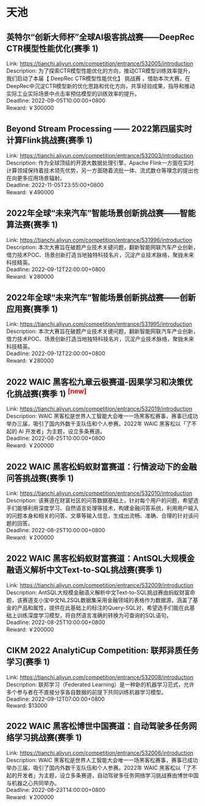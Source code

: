 # 天池



## 英特尔“创新大师杯”全球AI极客挑战赛——DeepRec CTR模型性能优化(赛季 1)

Link: https://tianchi.aliyun.com/competition/entrance/532005/introduction  
Description: 为了探索CTR模型性能优化的方向，推动CTR模型训练效率提升，我们启动了本届【 DeepRec CTR模型性能优化】 挑战赛 ，借助本次大赛，在DeepRec中沉淀CTR模型新的优化思路和优化方向，共享经验成果，指导和推动实际工业实际场景中点击率预估模型的训练效率的提升。  
Deadline: 2022-09-05T10:00:00+0800  
Reward: ￥300000  


## Beyond Stream Processing —— 2022第四届实时计算Flink挑战赛(赛季 1)

Link: https://tianchi.aliyun.com/competition/entrance/532003/introduction  
Description: 作为全球顶级的开源大数据处理引擎，Apache Flink一方面在实时计算领域保持着技术领先优势，另一方面随着流批一体、流式数仓等理念的提出也在向更多应用场景辐射。  
Deadline: 2022-11-05T23:55:00+0800  
Reward: ￥490000  


## 2022年全球“未来汽车”智能场景创新挑战赛——智能算法赛(赛季 1)

Link: https://tianchi.aliyun.com/competition/entrance/531996/introduction  
Description: 本次大赛旨在破题产业技术关键问题，翻新智能网联汽车产业创新，借力技术POC、场景创新打造当地独特科技名片，沉淀产业技术脉络，聚拢未来科技精英。  
Deadline: 2022-09-12T22:00:00+0800  
Reward: ￥280000  


## 2022年全球“未来汽车”智能场景创新挑战赛——创新应用赛(赛季 1)

Link: https://tianchi.aliyun.com/competition/entrance/531995/introduction  
Description: 本次大赛旨在破题产业技术关键问题，翻新智能网联汽车产业创新，借力技术POC、场景创新打造当地独特科技名片，沉淀产业技术脉络，聚拢未来科技精英。  
Deadline: 2022-09-12T22:00:00+0800  
Reward: ￥280000  


## 2022 WAIC 黑客松九章云极赛道-因果学习和决策优化挑战赛(赛季 1) <sup style="color:red">[new]<sup>  

Link: https://tianchi.aliyun.com/competition/entrance/532019/introduction  
Description: WAIC 黑客松是世界人工智能大会唯一一场黑客松赛事，赛事已成功举办三届，吸引了国内外数千支队伍和个人参赛。2022年 WAIC 黑客松以「了不起的 AI 开发者」为主题，设立多条赛道。  
Deadline: 2022-08-25T10:00:00+0800  
Reward: ￥200000  


## 2022 WAIC 黑客松蚂蚁财富赛道：行情波动下的金融问答挑战赛(赛季 1)

Link: https://tianchi.aliyun.com/competition/entrance/532010/introduction  
Description: 该赛道在财富社区的问答数据基础上，针对每个用户的问题，希望选手们能够利用深度学习、自然语言处理等技术，构建金融问答系统，利用用户输入的问题本身和相关的问答、文章等输入信息，生成出流畅、准确、合理的针对该问题的回答。  
Deadline: 2022-08-25T10:00:00+0800  
Reward: ￥200000  


## 2022 WAIC 黑客松蚂蚁财富赛道：AntSQL大规模金融语义解析中文Text-to-SQL挑战赛(赛季 1)

Link: https://tianchi.aliyun.com/competition/entrance/532009/introduction  
Description: AntSQL大规模金融语义解析中文Text-to-SQL挑战赛由蚂蚁财富命题，该赛道支小宝中文NL2SQL数据集采用金融领域的表格作为数据源，涵盖了基金的产品和属性，提供在此基础上的标注的Query-SQL对，希望选手们能在此基础上训练深度学习模型，将自然语言准确的转换为可查询的SQL语句。  
Deadline: 2022-08-25T10:00:00+0800  
Reward: ￥200000  


## CIKM 2022 AnalytiCup Competition: 联邦异质任务学习(赛季 1)

Link: https://tianchi.aliyun.com/competition/entrance/532008/introduction  
Description: 联邦学习（Federated Learning）是一种新的机器学习范式，允许多个参与者在不直接分享各自数据的前提下共同训练机器学习模型。  
Deadline: 2022-09-12T07:00:00+0800  
Reward: $13000  


## 2022 WAIC 黑客松博世中国赛道：自动驾驶多任务网络学习挑战赛(赛季 1)

Link: https://tianchi.aliyun.com/competition/entrance/532006/introduction  
Description: WAIC 黑客松是世界人工智能大会唯一一场黑客松赛事，赛事已成功举办三届，吸引了国内外数千支队伍和个人参赛。2022年 WAIC 黑客松以「了不起的开发者」为主题，设立多条赛道，自动驾驶多任务网络学习挑战赛由博世中国与机器之心共同举办。  
Deadline: 2022-08-23T14:00:00+0800  
Reward: ￥200000  

